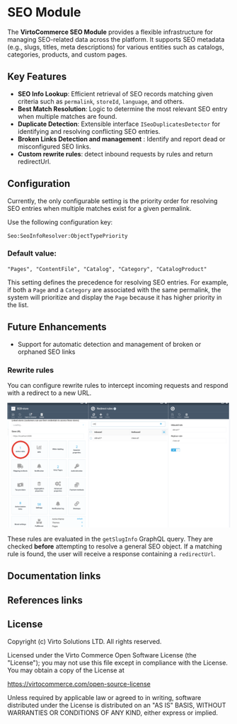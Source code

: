 # SEO Module

The **VirtoCommerce SEO Module** provides a flexible infrastructure for managing SEO-related data across the platform. It supports SEO metadata (e.g., slugs, titles, meta descriptions) for various entities such as catalogs, categories, products, and custom pages.

## Key Features

- **SEO Info Lookup**: Efficient retrieval of SEO records matching given criteria such as `permalink`, `storeId`, `language`, and others.
- **Best Match Resolution**: Logic to determine the most relevant SEO entry when multiple matches are found.
- **Duplicate Detection**: Extensible interface `ISeoDuplicatesDetector` for identifying and resolving conflicting SEO entries.
- **Broken Links Detection and management** : Identify and report dead or misconfigured SEO links.
- **Custom rewrite rules**: detect inbound requests by rules and return redirectUrl.

## Configuration

Currently, the only configurable setting is the priority order for resolving SEO entries when multiple matches exist for a given permalink.

Use the following configuration key:

```
Seo:SeoInfoResolver:ObjectTypePriority
```

### Default value:

```
"Pages", "ContentFile", "Catalog", "Category", "CatalogProduct"
```

This setting defines the precedence for resolving SEO entries. For example, if both a `Page` and a `Category` are associated with the same permalink, the system will prioritize and display the `Page` because it has higher priority in the list.

## Future Enhancements

- Support for automatic detection and management of broken or orphaned SEO links
<!-- 
- UI for managing SEO priorities
- Integration with sitemap and robots.txt generation
-->

### Rewrite rules

You can configure rewrite rules to intercept incoming requests and respond with a redirect to a new URL.

![UI for rewrite rules](docs/images/rewrite-rules.png)

These rules are evaluated in the `getSlugInfo` GraphQL query. They are checked **before** attempting to resolve a general SEO object. If a matching rule is found, the user will receive a response containing a `redirectUrl`.


## Documentation links

## References links

## License

Copyright (c) Virto Solutions LTD.  All rights reserved.

Licensed under the Virto Commerce Open Software License (the "License"); you
may not use this file except in compliance with the License. You may
obtain a copy of the License at

<https://virtocommerce.com/open-source-license>

Unless required by applicable law or agreed to in writing, software
distributed under the License is distributed on an "AS IS" BASIS,
WITHOUT WARRANTIES OR CONDITIONS OF ANY KIND, either express or
implied.
